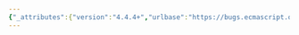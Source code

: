 ```yaml
---
{"_attributes":{"version":"4.4.4+","urlbase":"https://bugs.ecmascript.org/","maintainer":"dherman@mozilla.com"},"bug":{"bug_id":2783,"creation_ts":"2014-05-01 08:44:00 -0700","short_desc":"22.2.2.1.1 TypedArrayFrom: Invalid assertions in steps 2, 5 and 10.i.i","delta_ts":"2014-06-16 16:21:40 -0700","product":"Draft for 6th Edition","component":"technical issue","version":"Rev 24: April 27, 2014 Draft","rep_platform":"All","op_sys":"All","bug_status":"RESOLVED","resolution":"FIXED","priority":"Normal","bug_severity":"enhancement","everconfirmed":true,"reporter":{"uid":"andrebargull","name":"André Bargull"},"assigned_to":{"uid":"allen","name":"Allen Wirfs-Brock"},"long_desc":[{"commentid":8077,"comment_count":0,"who":{"uid":"andrebargull","name":"André Bargull"},"bug_when":"2014-05-01 08:44:31 -0700","thetext":"22.2.2.1.1 Runtime Semantics: TypedArrayFrom( constructor, target, items, mapfn, thisArg )\n\n- Assertion in step 2 is not valid, see bug 2782.\n\n- Assertion in step 5 is not valid, 22.2.2.1 %TypedArray%.from does not perform any argument checks on `mapfn`. Maybe move IsCallable check to 22.2.2.1 %TypedArray%.from, then assert `mapfn` is either Undefined or Callable in 22.2.2.1.1 TypedArrayFrom ?\n\n- Assertion in step 10.i.i is not valid, side-effects may have initialized `target`."},{"commentid":8542,"comment_count":1,"who":{"uid":"allen","name":"Allen Wirfs-Brock"},"bug_when":"2014-05-17 17:44:58 -0700","thetext":"fixed in rev25 editor's draft\n\nalong with some other refactorings"},{"commentid":9022,"comment_count":2,"who":{"uid":"allen","name":"Allen Wirfs-Brock"},"bug_when":"2014-06-16 16:21:40 -0700","thetext":"fixed in rev25 editor's draft"}]}}
---
```

